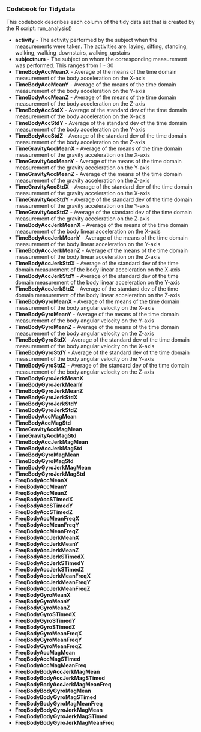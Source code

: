 ### Codebook for Tidydata

This codebook describes each column of the tidy data set that is created by
the R script: run_analysis()


  * **activity**   - The activity performed by the subject when the measurements were taken. The activities are: laying, sitting, standing, walking, walking_downstairs, walking_upstairs 
  * **subjectnum**    - The subject on whom the corresponding measurement was performed. This ranges from 1 - 30     
  * **TimeBodyAccMeanX**    - Average of the means of the time domain measurement of the body acceleration on the X-axis
  * **TimeBodyAccMeanY**    - Average of the means of the time domain measurement of the body acceleration on the Y-axis
  * **TimeBodyAccMeanZ**    - Average of the means of the time domain measurement of the body acceleration on the Z-axis
  * **TimeBodyAccStdX**     - Average of the standard dev  of the time domain measurement of the body acceleration on the X-axis
  * **TimeBodyAccStdY**     - Average of the standard dev  of the time domain measurement of the body acceleration on the Y-axis
  * **TimeBodyAccStdZ**     - Average of the standard dev  of the time domain measurement of the body acceleration on the Z-axis
  * **TimeGravityAccMeanX** - Average of the means of the time domain measurement of the gravity acceleration on the X-axis
  * **TimeGravityAccMeanY** - Average of the means of the time domain measurement of the gravity acceleration on the Y-axis
  * **TimeGravityAccMeanZ** - Average of the means of the time domain measurement of the gravity acceleration on the Z-axis
  * **TimeGravityAccStdX**  - Average of the standard dev  of the time domain measurement of the gravity acceleration on the X-axis
  * **TimeGravityAccStdY**  - Average of the standard dev  of the time domain measurement of the gravity acceleration on the Y-axis
  * **TimeGravityAccStdZ**  - Average of the standard dev  of the time domain measurement of the gravity acceleration on the Z-axis 
  * **TimeBodyAccJerkMeanX**  - Average of the means of the time domain measurement of the body linear acceleration on the X-axis
  * **TimeBodyAccJerkMeanY**  - Average of the means of the time domain measurement of the body linear acceleration on the Y-axis
  * **TimeBodyAccJerkMeanZ**  - Average of the means of the time domain measurement of the body linear acceleration on the Z-axis
  * **TimeBodyAccJerkStdX**  - Average of the standard dev of the time domain measurement of the body linear acceleration on the X-axis
  * **TimeBodyAccJerkStdY**  - Average of the standard dev of the time domain measurement of the body linear acceleration on the Y-axis
  * **TimeBodyAccJerkStdZ**  - Average of the standard dev of the time domain measurement of the body linear acceleration on the Z-axis
  * **TimeBodyGyroMeanX**    - Average of the means of the time domain measurement of the body angular velocity on the X-axis
  * **TimeBodyGyroMeanY**    - Average of the means of the time domain measurement of the body angular velocity on the Y-axis
  * **TimeBodyGyroMeanZ**    - Average of the means of the time domain measurement of the body angular velocity on the Z-axis
  * **TimeBodyGyroStdX**     - Average of the standard dev of the time domain measurement of the body angular velocity on the X-axis
  * **TimeBodyGyroStdY**     - Average of the standard dev of the time domain measurement of the body angular velocity on the Y-axis
  * **TimeBodyGyroStdZ**     - Average of the standard dev of the time domain measurement of the body angular velocity on the Z-axis
  * **TimeBodyGyroJerkMeanX**
  * **TimeBodyGyroJerkMeanY**
  * **TimeBodyGyroJerkMeanZ**
  * **TimeBodyGyroJerkStdX**
  * **TimeBodyGyroJerkStdY**
  * **TimeBodyGyroJerkStdZ**
  * **TimeBodyAccMagMean**
  * **TimeBodyAccMagStd**
  * **TimeGravityAccMagMean**
  * **TimeGravityAccMagStd**
  * **TimeBodyAccJerkMagMean**
  * **TimeBodyAccJerkMagStd**
  * **TimeBodyGyroMagMean**
  * **TimeBodyGyroMagStd**
  * **TimeBodyGyroJerkMagMean**
  * **TimeBodyGyroJerkMagStd**
  * **FreqBodyAccMeanX**
  * **FreqBodyAccMeanY**
  * **FreqBodyAccMeanZ**
  * **FreqBodyAccSTimedX**
  * **FreqBodyAccSTimedY**
  * **FreqBodyAccSTimedZ**
  * **FreqBodyAccMeanFreqX**
  * **FreqBodyAccMeanFreqY**
  * **FreqBodyAccMeanFreqZ**
  * **FreqBodyAccJerkMeanX**
  * **FreqBodyAccJerkMeanY**
  * **FreqBodyAccJerkMeanZ**
  * **FreqBodyAccJerkSTimedX**
  * **FreqBodyAccJerkSTimedY**
  * **FreqBodyAccJerkSTimedZ**
  * **FreqBodyAccJerkMeanFreqX**
  * **FreqBodyAccJerkMeanFreqY**
  * **FreqBodyAccJerkMeanFreqZ**
  * **FreqBodyGyroMeanX**
  * **FreqBodyGyroMeanY**
  * **FreqBodyGyroMeanZ**
  * **FreqBodyGyroSTimedX**
  * **FreqBodyGyroSTimedY**
  * **FreqBodyGyroSTimedZ**
  * **FreqBodyGyroMeanFreqX**
  * **FreqBodyGyroMeanFreqY**
  * **FreqBodyGyroMeanFreqZ**
  * **FreqBodyAccMagMean**
  * **FreqBodyAccMagSTimed**
  * **FreqBodyAccMagMeanFreq**
  * **FreqBodyBodyAccJerkMagMean**
  * **FreqBodyBodyAccJerkMagSTimed**
  * **FreqBodyBodyAccJerkMagMeanFreq**
  * **FreqBodyBodyGyroMagMean**
  * **FreqBodyBodyGyroMagSTimed**
  * **FreqBodyBodyGyroMagMeanFreq**
  * **FreqBodyBodyGyroJerkMagMean**
  * **FreqBodyBodyGyroJerkMagSTimed**
  * **FreqBodyBodyGyroJerkMagMeanFreq**
